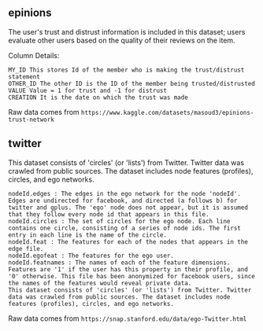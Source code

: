 ## epinions
The user's trust and distrust information is included in this dataset; users evaluate other users based on the quality of their reviews on the item.

Column Details: 

    MY_ID This stores Id of the member who is making the trust/distrust statement 
    OTHER_ID The other ID is the ID of the member being trusted/distrusted 
    VALUE Value = 1 for trust and -1 for distrust 
    CREATION It is the date on which the trust was made 
    
Raw data comes from `https://www.kaggle.com/datasets/masoud3/epinions-trust-network`

## twitter
This dataset consists of 'circles' (or 'lists') from Twitter. Twitter data was crawled from public sources. The dataset includes node features (profiles), circles, and ego networks.

    nodeId.edges : The edges in the ego network for the node 'nodeId'. Edges are undirected for facebook, and directed (a follows b) for twitter and gplus. The 'ego' node does not appear, but it is assumed that they follow every node id that appears in this file.
    nodeId.circles : The set of circles for the ego node. Each line contains one circle, consisting of a series of node ids. The first entry in each line is the name of the circle.
    nodeId.feat : The features for each of the nodes that appears in the edge file.
    nodeId.egofeat : The features for the ego user.
    nodeId.featnames : The names of each of the feature dimensions. Features are '1' if the user has this property in their profile, and '0' otherwise. This file has been anonymized for facebook users, since the names of the features would reveal private data.
    This dataset consists of 'circles' (or 'lists') from Twitter. Twitter data was crawled from public sources. The dataset includes node features (profiles), circles, and ego networks.

Raw data comes from `https://snap.stanford.edu/data/ego-Twitter.html`
